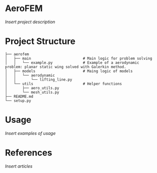 # AeroFEM

*Insert project description*

# Project Structure
```
├── aerofem
│   ├── main                        # Main logic for problem solving
│   │   └── example.py              # Example of a aerodynamic problem: planar static wing solved with Galerkin method. 
│   ├── models                      # Maing logic of models
│   │   └── aerodynamic            
│   │       └── lifting_line.py     
│   └── utils                       # Helper functions    
│       ├── aero_utils.py           
│       └── mesh_utils.py
├── README.md
└── setup.py
```

# Usage

*Insert examples of usage*

# References

*Insert articles*
